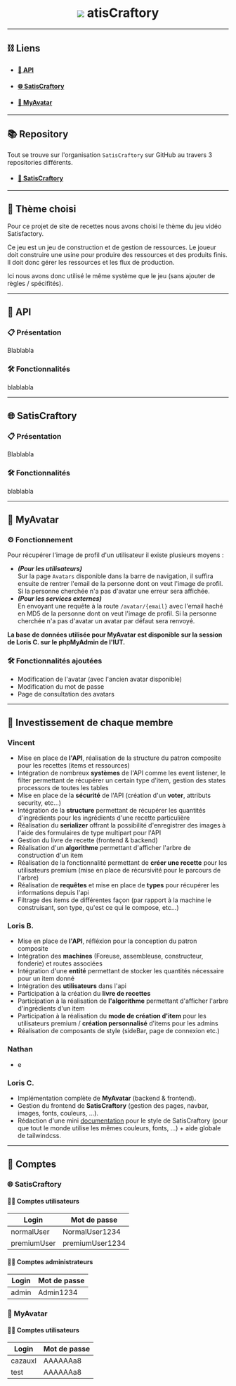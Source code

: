 <h1 align="center">
    <img src="https://i.ibb.co/mJdbWwb/logo.png">
    atisCraftory
</h1>

---
## ⛓️ Liens
- #### [🎯 API]()
 
- #### [🌐 SatisCraftory]()
 
- #### [🙂 MyAvatar](https://webinfo.iutmontp.univ-montp2.fr/~cazauxl/MyAvatar/public/)

---
## 📚 Repository
Tout se trouve sur l'organisation `SatisCraftory` sur GitHub au travers 3 repositories différents.
- #### [🔧 SatisCraftory](https://github.com/Projet-Web-Recette)

---
## 📝 Thème choisi
Pour ce projet de site de recettes nous avons choisi le thème du jeu vidéo Satisfactory.

Ce jeu est un jeu de construction et de gestion de ressources. Le joueur doit construire une usine pour produire des ressources et des produits finis. Il doit donc gérer les ressources et les flux de production.

Ici nous avons donc utilisé le même système que le jeu (sans ajouter de règles / spécifités).

---
## 🎯 API

### 📋 Présentation
Blablabla

### 🛠️ Fonctionnalités
blablabla

---
## 🌐 SatisCraftory

### 📋 Présentation
Blablabla

### 🛠️ Fonctionnalités
blablabla

---
## 🙂 MyAvatar

### ⚙️ Fonctionnement
Pour récupérer l'image de profil d'un utilisateur il existe plusieurs moyens :
- **_(Pour les utilisateurs)_** <br> Sur la page `Avatars` disponible dans la barre de navigation, il suffira ensuite de rentrer l'email de la personne dont on veut l'image de profil. Si la personne cherchée n'a pas d'avatar une erreur sera affichée.
- **_(Pour les services externes)_** <br> En envoyant une requête à la route `/avatar/{email}` avec l'email haché en MD5 de la personne dont on veut l'image de profil. Si la personne cherchée n'a pas d'avatar un avatar par défaut sera renvoyé.

**La base de données utilisée pour MyAvatar est disponible sur la session de Loris C. sur le phpMyAdmin de l'IUT.**

### 🛠️ Fonctionnalités ajoutées
- Modification de l'avatar (avec l'ancien avatar disponible)
- Modification du mot de passe
- Page de consultation des avatars

---
## 🔬 Investissement de chaque membre
### Vincent
  - Mise en place de **l'API**, réalisation de la structure du patron composite pour les recettes (items et ressources)
  - Intégration de nombreux **systèmes** de l'API comme les event listener, le filter permettant de récupérer un certain type d'item, gestion des states processors de toutes les tables
  - Mise en place de la **sécurité** de l'API (création d'un **voter**, attributs security, etc...)
  - Intégration de la **structure** permettant de récupérer les quantités d'ingrédients pour les ingrédients d'une recette particulière
  - Réalisation du **serializer** offrant la possibilité d'enregistrer des images à l'aide des formulaires de type multipart pour l'API
  - Gestion du livre de recette (frontend & backend)
  - Réalisation d'un **algorithme** permettant d'afficher l'arbre de construction d'un item
  - Réalisation de la fonctionnalité permettant de **créer une recette** pour les utilisateurs premium (mise en place de récursivité pour le parcours de l'arbre)
  - Réalisation de **requêtes** et mise en place de **types** pour récupérer les informations depuis l'api
  - Filtrage des items de différentes façon (par rapport à la machine le construisant, son type, qu'est ce qui le compose, etc...)

### Loris B.
  - Mise en place de **l'API**, réfléxion pour la conception du patron composite
  - Intégration des **machines** (Foreuse, assembleuse, constructeur, fonderie) et routes associées
  - Intégration d'une **entité** permettant de stocker les quantités nécessaire pour un item donné
  - Intégration des **utilisateurs** dans l'api 
  - Participation à la création du **livre de recettes** 
  - Participation à la réalisation de **l'algorithme** permettant d'afficher l'arbre d'ingrédients d'un item
  - Participation à la réalisation du **mode de création d'item** pour les utilisateurs premium / **création personnalisé** d'items pour les admins
  - Réalisation de composants de style (sideBar, page de connexion etc.)

### Nathan
  - e

### Loris C.
  - Implémentation complète de **MyAvatar** (backend & frontend).
  - Gestion du frontend de **SatisCraftory** (gestion des pages, navbar, images, fonts, couleurs, ...).
  - Rédaction d'une mini [documentation](https://docs.google.com/document/d/1wvHHz6K4X--f-7Gzr9sHnywHvXo2VBO10cKy_OfuU14/edit?usp=sharing) pour le style de SatisCraftory (pour que tout le monde utilise les mêmes couleurs, fonts, ...) + aide globale de tailwindcss.

---
## 🔐 Comptes

### 🌐 SatisCraftory

#### 👨‍💼️ Comptes utilisateurs
| Login       | Mot de passe    |
|-------------|-----------------|
| normalUser  | NormalUser1234  |
| premiumUser | premiumUser1234 |

#### 👨‍✈️ Comptes administrateurs
| Login       | Mot de passe    |
|-------------|-----------------|
| admin       | Admin1234       |

### 🙂 MyAvatar

#### ‍👨‍💼️ Comptes utilisateurs
| Login   | Mot de passe |
|---------|--------------|
| cazauxl | AAAAAAa8     |
| test    | AAAAAAa8     |

